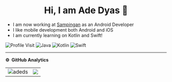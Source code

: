 
<p align="center"> <h1 align="center"> Hi, I am Ade Dyas 👋</h1></p>
<p align="center">

<ul>
<li>I am now working at <a href="https://sampingan.co.id/">Sampingan</a> as an Android Developer</li>
<li>I like mobile development both Android and iOS</li>
<li>I am currently learning on Kotlin and Swift!</li>
</ul>

![Profile Visit](https://komarev.com/ghpvc/?username=adeds&label=Profile%20Visits&color=blue&style=plastic%22%20alt=%adeds)
![Java](https://img.shields.io/badge/-Java-333333?style=flat&logo=Java&logoColor=007ACC)
![Kotlin](https://img.shields.io/badge/-Kotlin-333333?style=flat&logo=Kotlin)
![Swift](https://img.shields.io/badge/-Swift-333333?style=flat&logo=Swift)


***
**⚙️ &nbsp;GitHub Analytics**
<table style="width:100%">
  <tr>
    <td> <img src="https://github-readme-stats.vercel.app/api?username=adeds&show_icons=true&theme=dark&locale=en&hide_border=true" alt="adeds" /></td>
    <td><img src="https://github-readme-stats.vercel.app/api/top-langs/?username=adeds&theme=dark&hide_border=true&layout=compact"></td>
  </tr>
</table>
